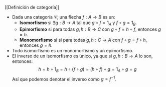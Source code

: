 [[Definición de categoría]]

- Dada una categoría $\mathcal{C}$, una flecha $f:A\longrightarrow B$ es un:
	- **Isomorfismo** si $\exists g:B \longrightarrow A$ tal que $g \circ f = 1_{A}$ y $f \circ g =1_{B}$. 
	- **Epimorfismo** si para todas $g,h:B\longrightarrow C$ con $g \circ f = h \circ f$, entonces $g=h$.
	- **Monomorfismo** si si para todas $g,h:C\longrightarrow A$ con $f \circ g = f \circ h$, entonces $g=h$.
- Todo isomorfismo es un monomorfismo y un epimorfismo.
- El inverso de un isomorfismo es único, ya que si $g,h:B\longrightarrow A$ lo son, entonces: $$h = h \circ 1_{B} = h \circ(f \circ g) = (h \circ f) \circ g = 1_{A} \circ g = g$$Así que podemos denotar el inverso como $g = f^{-1}$.